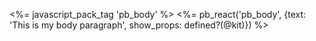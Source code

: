 
<%= javascript_pack_tag 'pb_body' %>
<%= pb_react('pb_body', {text: 'This is my body paragraph', show_props: defined?(@kit)}) %>

